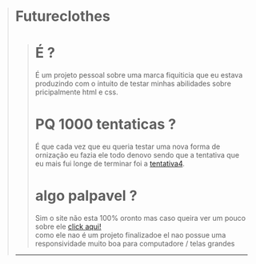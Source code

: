 ># Futureclothes
>> # É ?
>> É um projeto pessoal sobre uma marca fiquiticia que eu estava produzindo com o intuito de testar minhas abilidades sobre pricipalmente html e css.
>> # PQ 1000 tentaticas ?
>> É que cada vez que eu queria testar uma nova forma de ornização eu fazia ele todo denovo sendo que a tentativa que eu mais fui longe de terminar foi a [tentativa4](./tentativa04/).
>> # algo palpavel ?
>> Sim o site não esta 100% oronto mas caso queira ver um pouco sobre ele [click aqui!](luanponick.github.io/WebProject/Nãoprontos/FutureClothes/tentativa04/pages/index.html)
><br> como ele nao é um projeto finalizadoe el nao possue uma responsividade muito boa para computadore / telas grandes
>---